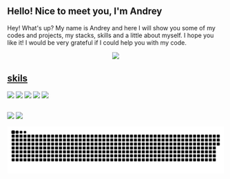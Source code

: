 ## Hello! Nice to meet you, I'm Andrey
Hey! What's up? My name is Andrey and here I will show you some of my codes and projects, my stacks, skills and a little about myself. I hope you like it!
I would be very grateful if I could help you with my code.
<div align="center">
  <a href="https://github.com/soarexs">
  <img height="180em" src="https://github-readme-stats.vercel.app/api?username=soarexs&show_icons=true&theme=tokyonight&include_all_commits=true&count_private=true"/>
</div>
  
## skils
[![](https://img.shields.io/badge/TypeScript-007ACC?style=for-the-badge&logo=typescript&logoColor=22272E&labelColor=f0f0f0)](https://www.typescriptlang.org/)
[![](https://img.shields.io/badge/React-5ed4f4?style=for-the-badge&logo=react&logoColor=22272E&labelColor=f0f0f0)](https://reactjs.org/)
[![](https://img.shields.io/badge/NodeJS-306E17?style=for-the-badge&logo=node.js&logoColor=22272E&labelColor=f0f0f0&)](https://nodejs.org/)
![](https://img.shields.io/badge/JavaScript-EFD948?style=for-the-badge&logo=javascript&logoColor=22272E&labelColor=f0f0f0)
[![](https://img.shields.io/badge/Mongodb-53A34E?style=for-the-badge&logo=mongodb&logoColor=22272E&labelColor=f0f0f0)](https://www.mongodb.com/)
##
  
<div>
  <a href = "mailto:andrey.soares4742@gmail.com"><img src="https://img.shields.io/badge/-Gmail-%23333?style=for-the-badge&logo=gmail&logoColor=white" target="_blank"></a>
  <a href="https://www.linkedin.com/in/andrey-soares-ab5a60204/" target="_blank"><img src="https://img.shields.io/badge/-LinkedIn-%230077B5?style=for-the-badge&logo=linkedin&logoColor=white" target="_blank"></a> 
  
![Snake animation](https://github.com/soarexs/soarexs/blob/output/github-contribution-grid-snake.svg)
</div>
  

